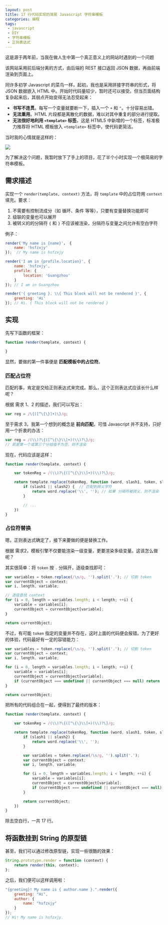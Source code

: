 ```yaml
---
layout: post
title: 17 行代码实现的简易 Javascript 字符串模板
categories: 编程
tags:
 - javascript
 - DIY
 - 字符串模板
 - 正则表达式
---
```


这是源于两年前，当我在做人生中第一个真正意义上的网站时遇到的一个问题

该网站采用前后端分离的方式，由后端的 REST 接口返回 JSON 数据，再由前端渲染到页面上。

同许多初学 Javascript 的菜鸟一样，起初，我也是采用拼接字符串的形式，将 JSON 数据嵌入 HTML 中。开始时代码量较少，暂时还可以接受。但当页面结构复杂起来后，其弱点开始变得无法忍受起来：

 + **书写不连贯**。每写一个变量就要断一下，插入一个 `+` 和 `"`。十分容易出错。
 + **无法重用**。HTML 片段都是离散化的数据，难以对其中重复的部分进行提取。
 + **无法很好地利用 `<template>` 标签**。这是 HTML5 中新增的一个标签，标准极力推荐将 HTML 模板放入 `<template>` 标签中，使代码更简洁。

当时我的心情就是这样的：

![](http://i6.hexunimg.cn/2012-05-09/141219425.jpg)

为了解决这个问题，我暂时放下了手上的项目，花了半个小时实现一个极简易的字符串模板。

<!--more-->

## 需求描述

实现一个 `render(template, context)` 方法，将 `template` 中的占位符用 `context` 填充。要求：

 1. 不需要有控制流成分（如 循环、条件 等等），只要有变量替换功能即可
 2. 级联的变量也可以展开
 3. 被转义的的分隔符 `{` 和 `}` 不应该被渲染，分隔符与变量之间允许有空白字符

例子：

```javascript
render('My name is {name}'， {
    name: 'hsfzxjy'
});  // My name is hsfzxjy

render('I am in {profile.location}', {
    name: 'hsfzxjy',
    profile: {
        location: 'Guangzhou'
    }
}); // I am in Guangzhou

render('{ greeting }. \\{ This block will not be rendered }', {
    greeting: 'Hi'
}); // Hi. { This block will not be rendered }
```

## 实现

先写下函数的框架：

```javascript
function render(template, context) {

}
```

显然，要做的第一件事便是 **匹配模板中的占位符**。

### 匹配占位符

匹配的事，肯定是交给正则表达式来完成。那么，这个正则表达式应该长什么样呢？

根据 需求 1、2 的描述，我们可以写出：

```javascript
var reg = /\{([^\{\}]+)\}/g;
```

至于需求 3，我第一个想到的概念是 **前向匹配**，可惜 Javascript 并不支持，只好用一个折衷的办法：

```javascript
var reg = /(\\)?\{([^\{\}\\]+)(\\)?\}/g;
// 若是第一个或第三个分组值不为空，则不渲染
```

现在，代码应该是这样：

```javascript
function render(template, context) {

    var tokenReg = /(\\)?\{([^\{\}\\]+)(\\)?\}/g;

    return template.replace(tokenReg, function (word, slash1, token, slash2) {
        if (slash1 || slash2) {  // 匹配到转义字符
            return word.replace('\\', ''); // 如果 分隔符被转义，则不渲染
        }

        // ...
    })
}
```

### 占位符替换

嗯，正则表达式确定了，接下来要做的便是替换工作。

根据 需求2，模板引擎不仅要能渲染一级变量，更要渲染多级变量。这该怎么做呢？

其实很简单：将 `token` 按 `.` 分隔开，逐级查找即可：

```javascript
var variables = token.replace(/\s/g, '').split('.'); // 切割 token
var currentObject = context;
var i, length, variable;

// 逐级查找 context
for (i = 0, length = variables.length; i < length; ++i) {
    variable = variables[i];
    currentObject = currentObject[variable];
}

return currentObject;
```

不过，有可能 `token` 指定的变量并不存在，这时上面的代码便会报错。为了更好的体验，代码最好有一定的容错能力：

```javascript
var variables = token.replace(/\s/g, '').split('.'); // 切割 token
var currentObject = context;
var i, length, variable;

for (i = 0, length = variables.length; i < length; ++i) {
    variable = variables[i];
    currentObject = currentObject[variable];
    if (currentObject === undefined || currentObject === null) return ''; // 如果当前索引的对象不存在，则直接返回空字符串。
}

return currentObject;
```

把所有的代码组合在一起，便得到了最终的版本：

```javascript
function render(template, context) {

    var tokenReg = /(\\)?\{([^\{\}\\]+)(\\)?\}/g;

    return template.replace(tokenReg, function (word, slash1, token, slash2) {
        if (slash1 || slash2) {  
            return word.replace('\\', '');
        }

        var variables = token.replace(/\s/g, '').split('.');
        var currentObject = context;
        var i, length, variable;

        for (i = 0, length = variables.length; i < length; ++i) {
            variable = variables[i];
            currentObject = currentObject[variable];
            if (currentObject === undefined || currentObject === null) return '';
        }

        return currentObject;
    })
}
```

除去空白行，一共 17 行。

## 将函数挂到 String 的原型链

甚至，我们可以通过修改原型链，实现一些很酷的效果：

```javascript
String.prototype.render = function (context) {
    return render(this, context);
};
```

之后，我们便可以这样调用啦：

```javascript
"{greeting}! My name is { author.name }.".render({
    greeting: "Hi",
    author: {
        name: "hsfzxjy"
    }
});
// Hi! My name is hsfzxjy.
```
